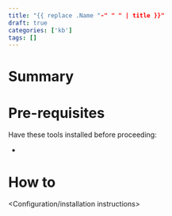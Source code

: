 ```yaml
---
title: "{{ replace .Name "-" " " | title }}"
draft: true
categories: ['kb']
tags: []
---
```


# Summary

<A summary>

# Pre-requisites

Have these tools installed before proceeding:

  * <list of tools>

# How to

<Configuration/installation instructions>
